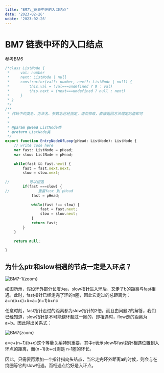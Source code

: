 ```yaml
---
title: "BM7\_链表中环的入口结点"
date: '2023-02-26'
udate: '2023-02-26'
---
```

# BM7 链表中环的入口结点
参考BM6

```jsx
/*class ListNode {
 *     val: number
 *     next: ListNode | null
 *     constructor(val?: number, next?: ListNode | null) {
 *         this.val = (val===undefined ? 0 : val)
 *         this.next = (next===undefined ? null : next)
 *     }
 * }
 */
/**
 * 代码中的类名、方法名、参数名已经指定，请勿修改，直接返回方法规定的值即可
 *
 * 
 * @param pHead ListNode类 
 * @return ListNode类
 */
export function EntryNodeOfLoop(pHead: ListNode): ListNode {
    // write code here
    var fast: ListNode = pHead;
    var slow: ListNode = pHead;
    
    while(fast && fast.next) {
        fast = fast.next.next;
        slow = slow.next;
        
//         可以相遇
        if(fast ===slow) {
//             重置fast 到 pHead
            fast = pHead;
            
            while(fast !== slow) {
                fast = fast.next;
                slow = slow.next;
            }
            return fast;
        }
    }
    
    return null;
    
}
```

## **为什么ptr和slow相遇的节点一定是入环点？**

![BM7-1](/img/BM7-1.jpg){zoom}

如图所示，假设环外部分长度为a，slow指针进入环后，又走了b的距离与fast相遇。此时，fast指针已经走完了环的n圈，因此它走过的总距离为： a+n(b+c)+b=a+(n+1)b+nc

任意时刻，fast指针走过的距离都为slow指针的2倍，而且由问题2的解答，我们已经知道，slow指针是不可能绕环超过一圈的，即相遇时，flow走的距离为a+b。因此得出关系式：

![BM7](/img/BM7.svg){zoom}

a=c+(n−1)(b+c)这个等量关系特别重要，其中c表示slow与fast指针相遇位置到入环点的距离，而(n−1)(b+c)则是 n-1圈的环长。

因此，只需要再添加一个指针指向头结点，当它走完环外距离a的时候，则会与在绕圈等它的slow相遇。而相遇点恰好是入环点。
